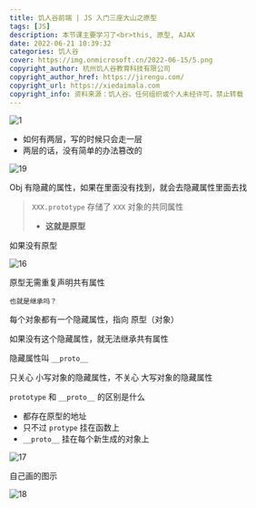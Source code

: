 ```yaml
---
title: 饥人谷前端 | JS 入门三座大山之原型
tags: [JS]
description: 本节课主要学习了<br>this, 原型, AJAX
date: 2022-06-21 10:39:32
categories: 饥人谷
cover: https://img.onmicrosoft.cn/2022-06-15/5.png
copyright_author: 杭州饥人谷教育科技有限公司
copyright_author_href: https://jirengu.com/
copyright_url: https://xiedaimala.com
copyright_info: 资料来源：饥人谷。任何组织或个人未经许可，禁止转载
---
```


![1](https://img.onmicrosoft.cn/2022-06-21/1.png)

- 如何有两层，写的时候只会走一层
- 两层的话，没有简单的办法篡改的

![19](https://img.onmicrosoft.cn/2022-06-21/19.png)

Obj 有隐藏的属性，如果在里面没有找到，就会去隐藏属性里面去找

> `XXX.prototype` 存储了 `XXX` 对象的共同属性
> - **这就是原型**

如果没有原型

![16](https://img.onmicrosoft.cn/2022-06-21/16.png)

原型无需重复声明共有属性

`也就是继承吗？`

每个对象都有一个隐藏属性，指向 原型（对象）

如果没有这个隐藏属性，就无法继承共有属性

隐藏属性叫 `__proto__`

只关心 小写对象的隐藏属性，不关心 大写对象的隐藏属性

`prototype` 和 `__proto__` 的区别是什么
- 都存在原型的地址
- 只不过 `protype` 挂在函数上
- `__proto__` 挂在每个新生成的对象上

![17](https://img.onmicrosoft.cn/2022-06-21/17.png)

自己画的图示

![18](https://img.onmicrosoft.cn/2022-06-21/18.png)